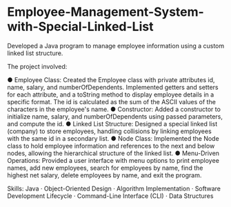 # Employee-Management-System-with-Special-Linked-List
 Developed a Java program to manage employee information using a custom linked list structure. 
 
 The project involved:

● Employee Class: Created the Employee class with private attributes id, name, salary, and numberOfDependents. Implemented getters and setters for each attribute, and a toString method to display employee details in a specific format. The id is calculated as the sum of the ASCII values of the characters in the employee's name.
● Constructor: Added a constructor to initialize name, salary, and numberOfDependents using passed parameters, and compute the id.
● Linked List Structure: Designed a special linked list (company) to store employees, handling collisions by linking employees with the same id in a secondary list.
● Node Class: Implemented the Node class to hold employee information and references to the next and below nodes, allowing the hierarchical structure of the linked list.
● Menu-Driven Operations: Provided a user interface with menu options to print employee names, add new employees, search for employees by name, find the highest net salary, delete employees by name, and exit the program.

Skills: Java · Object-Oriented Design · Algorithm Implementation · Software Development Lifecycle · Command-Line Interface (CLI) · Data Structures